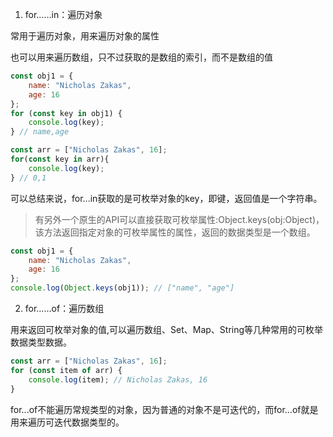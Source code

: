 1. for……in：遍历对象

常用于遍历对象，用来遍历对象的属性

也可以用来遍历数组，只不过获取的是数组的索引，而不是数组的值

```js
const obj1 = {
    name: "Nicholas Zakas",
    age: 16
};
for (const key in obj1) {
    console.log(key);
} // name,age

const arr = ["Nicholas Zakas", 16];
for(const key in arr){
    console.log(key);
} // 0,1
```

可以总结来说，for...in获取的是可枚举对象的key，即键，返回值是一个字符串。

> 有另外一个原生的API可以直接获取可枚举属性:Object.keys(obj:Object)，该方法返回指定对象的可枚举属性的属性，返回的数据类型是一个数组。

```js
const obj1 = {
    name: "Nicholas Zakas",
    age: 16
};
console.log(Object.keys(obj1)); // ["name", "age"]
```

2. for……of：遍历数组

用来返回可枚举对象的值,可以遍历数组、Set、Map、String等几种常用的可枚举数据类型数据。

```js
const arr = ["Nicholas Zakas", 16];
for (const item of arr) {
    console.log(item); // Nicholas Zakas, 16
}
```

for...of不能遍历常规类型的对象，因为普通的对象不是可迭代的，而for...of就是用来遍历可迭代数据类型的。